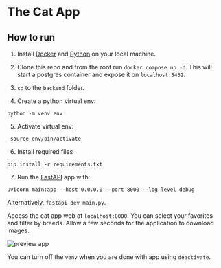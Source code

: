 # The Cat App
## How to run


1. Install [Docker](https://docs.docker.com/engine/install/) and [Python](https://www.python.org/downloads/) on your local machine. 

2. Clone this repo and from the root run  `docker compose up -d`. 
This will start a postgres container and expose it on `localhost:5432`.

3. `cd` to the `backend` folder.


4. Create a python virtual env:
```
python -m venv env
```


5. Activate virtual env:
```
 source env/bin/activate
```

6. Install required files
```
pip install -r requirements.txt
``` 

7. Run the [FastAPI](https://fastapi.tiangolo.com/) app with:
```
uvicorn main:app --host 0.0.0.0 --port 8000 --log-level debug
```

Alternatively, `fastapi dev main.py`. 

Access the cat app web at `localhost:8000`. You can select your favorites and filter by breeds.
Allow a few seconds for the application to download images.

![preview app](https://github.com/emad-siddiq/cats/blob/main/backend/static/img/preview.png)


You can turn off the `venv` when you are done with app using `deactivate`.
